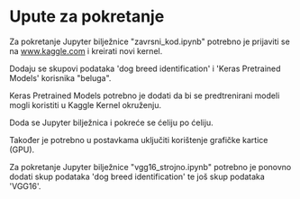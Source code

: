 # Upute za pokretanje

Za pokretanje Jupyter bilježnice "zavrsni_kod.ipynb" potrebno je prijaviti se na www.kaggle.com i kreirati novi kernel.

Dodaju se skupovi podataka 'dog breed identification' i 'Keras Pretrained Models' korisnika "beluga".

Keras Pretrained Models potrebno je dodati da bi se predtrenirani modeli mogli koristiti u Kaggle Kernel okruženju.

Doda se Jupyter bilježnica i pokreće se ćeliju po ćeliju.

Također je potrebno u postavkama uključiti korištenje grafičke kartice (GPU).

Za pokretanje Jupyter bilježnice "vgg16_strojno.ipynb" potrebno je ponovno dodati skup podataka 'dog breed identification' te još skup podataka 'VGG16'.
